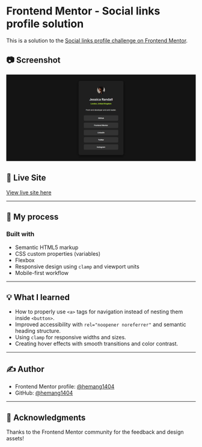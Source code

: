 # Frontend Mentor - Social links profile solution

This is a solution to the [Social links profile challenge on Frontend Mentor](https://www.frontendmentor.io/challenges/social-links-profile-UG32l9m6dG). 

## 📷 Screenshot

![Screenshot of solution](./assets/images/Screenshot.jpg)

## 🔗 Live Site

[View live site here](https://hemang1404.github.io/social-links-profile-main/)

---

## 🚀 My process

### Built with

- Semantic HTML5 markup
- CSS custom properties (variables)
- Flexbox
- Responsive design using `clamp` and viewport units
- Mobile-first workflow

---

## 💡 What I learned

- How to properly use `<a>` tags for navigation instead of nesting them inside `<button>`.
- Improved accessibility with `rel="noopener noreferrer"` and semantic heading structure.
- Using `clamp` for responsive widths and sizes.
- Creating hover effects with smooth transitions and color contrast.

---

## ✍️ Author

- Frontend Mentor profile: [@hemang1404](https://www.frontendmentor.io/profile/hemang1404)
- GitHub: [@hemang1404](https://github.com/hemang1404)

---

## 🎯 Acknowledgments

Thanks to the Frontend Mentor community for the feedback and design assets!

